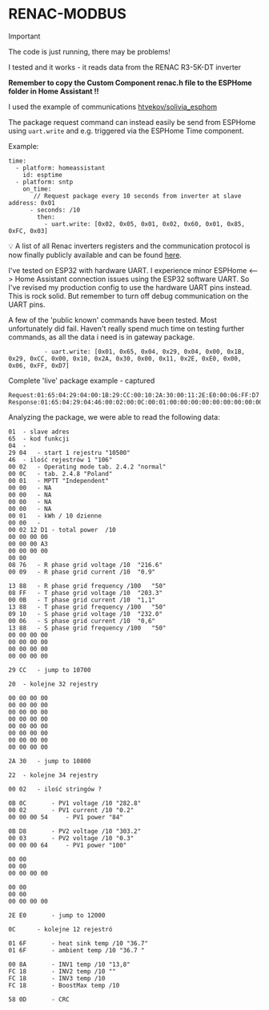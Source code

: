 # RENAC-MODBUS

> [!IMPORTANT]
> The code is just running, there may be problems!

I tested and it works - it reads data from the RENAC R3-5K-DT inverter

**Remember to copy the Custom Component renac.h file to the ESPHome folder in Home Assistant !!**

I used the example of communications [htvekov/solivia_esphom](https://github.com/htvekov/solivia_esphome)

The package request command can instead easily be send from ESPHome using ```uart.write``` and e.g. triggered via the ESPHome Time component.

Example: 
```
time:
  - platform: homeassistant
    id: esptime
  - platform: sntp
    on_time:
       // Request package every 10 seconds from inverter at slave address: 0x01
      - seconds: /10
        then:
          - uart.write: [0x02, 0x05, 0x01, 0x02, 0x60, 0x01, 0x85, 0xFC, 0x03]

```

💡 A list of all Renac inverters registers and the communication protocol is now finally publicly available and can be found [here](https://github.com/HA1Andrzej/RENAC-MODBUS/blob/main/RenacPower_On-Grid%20Inverter%20Modbus%20Protocol%20V0.02.pdf).

I've tested on ESP32 with hardware UART. I experience minor ESPHome <--> Home Assistant connection issues using the ESP32 software UART. So I've revised my production config to use the hardware UART pins instead. This is rock solid. But remember to turn off debug communication on the UART pins.

A few of the 'public known' commands have been tested. Most unfortunately did fail. Haven't really spend much time on testing further commands, as all the data i need is in gateway package.
```
          - uart.write: [0x01, 0x65, 0x04, 0x29, 0x04, 0x00, 0x1B, 0x29, 0xCC, 0x00, 0x10, 0x2A, 0x30, 0x00, 0x11, 0x2E, 0xE0, 0x00, 0x06, 0xFF, 0xD7]
```

Complete 'live' package example - captured 
```
Request:01:65:04:29:04:00:1B:29:CC:00:10:2A:30:00:11:2E:E0:00:06:FF:D7
Response:01:65:04:29:04:46:00:02:00:0C:00:01:00:00:00:00:00:00:00:00:00:19:00:00:00:02:13:68:00:00:00:00:00:00:00:7B:00:00:00:00:00:00:08:E8:00:09:13:88:09:60:00:0B:13:88:08:D3:00:06:13:88:00:00:00:00:00:00:00:00:00:00:00:00:00:00:00:00:29:CC:20:00:00:00:00:00:00:00:00:00:00:00:00:00:00:00:00:00:00:00:00:00:00:00:00:00:00:00:00:00:00:00:00:2A:30:22:00:02:09:CB:00:02:00:00:00:3A:0C:8D:00:02:00:00:00:57:00:00:00:00:00:00:00:00:00:00:00:00:00:00:00:00:2E:E0
```
Analyzing the package, we were able to read the following data: 

```
01 	- slave adres
65 	- kod funkcji
04 	- 
29 04 	- start 1 rejestru "10500" 
46 	- ilość rejestrów 1 "106"
00 02 	- Operating mode tab. 2.4.2 "normal" 
00 0C 	- tab. 2.4.8 "Poland"
00 01 	- MPTT "Independent"
00 00 	- NA
00 00	- NA
00 00   - NA
00 00   - NA
00 01	- kWh / 10 dzienne 
00 00 	- 
00 02 12 D1 - total power  /10
00 00 00 00
00 00 00 A3 
00 00 00 00 
00 00 
08 76 	- R phase grid voltage /10 	"216.6"
00 09 	- R phase grid current /10 	"0.9"

13 88	- R phase grid frequency /100 	"50"
08 FF   - T phase grid voltage /10 	"203.3"
00 0B 	- T phase grid current /10 	"1,1"
13 88 	- T phase grid frequency /100 	"50"
09 10 	- S phase grid voltage /10 	"232.0"
00 06 	- S phase grid current /10 	"0,6"
13 88 	- S phase grid frequency /100 	"50"
00 00 00 00
00 00 00 00 
00 00 00 00 
00 00 00 00 

29 CC 	- jump to 10700 

20 	- kolejne 32 rejestry

00 00 00 00
00 00 00 00
00 00 00 00
00 00 00 00
00 00 00 00 
00 00 00 00
00 00 00 00
00 00 00 00 

2A 30 	- jump to 10800 

22 	- kolejne 34 rejestry

00 02	- ilość stringów ?

0B 0C 		- PV1 voltage /10 "282.8"
00 02 		- PV1 current /10 "0.2"
00 00 00 54 	- PV1 power "84"

0B D8		- PV2 voltage /10 "303.2" 
00 03		- PV2 voltage /10 "0.3"
00 00 00 64 	- PV1 power "100"

00 00 
00 00 
00 00 00 00 

00 00 
00 00
00 00 00 00 

2E E0 		- jump to 12000

0C		- kolejne 12 rejestró 

01 6F 		- heat sink temp /10 "36.7"
01 6F 		- ambient temp /10 "36.7 "

00 8A 		- INV1 temp /10 "13,8"
FC 18 		- INV2 temp /10	""
FC 18 		- INV3 temp /10
FC 18 		- BoostMax temp /10

58 0D		- CRC
```
